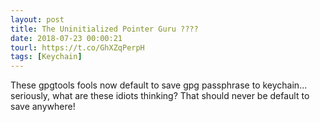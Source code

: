 ```yaml
---
layout: post
title: The Uninitialized Pointer Guru ????
date: 2018-07-23 00:00:21
tourl: https://t.co/GhXZqPerpH
tags: [Keychain]
---
```

These gpgtools fools now default to save gpg passphrase to keychain... seriously, what are these idiots thinking? That should never be default to save anywhere!